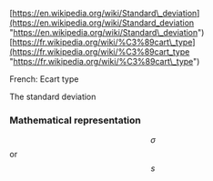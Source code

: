 [https://en.wikipedia.org/wiki/Standard\_deviation](https://en.wikipedia.org/wiki/Standard_deviation "https://en.wikipedia.org/wiki/Standard\_deviation")  
[https://fr.wikipedia.org/wiki/%C3%89cart\_type](https://fr.wikipedia.org/wiki/%C3%89cart_type "https://fr.wikipedia.org/wiki/%C3%89cart\_type")

French: Ecart type

The standard deviation

### Mathematical representation

$$\sigma$$ or $$s$$

